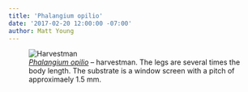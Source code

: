 ```yaml
---
title: 'Phalangium opilio'
date: '2017-02-20 12:00:00 -07:00'
author: Matt Young
---
```

<figure>
<img src="{{ site.baseurl }}/uploads/2017/DSC01124_Harvestman_Phalangium_opilio_600.jpg" alt="Harvestman"/>
<figcaption>
<a href="https://en.wikipedia.org/wiki/Phalangium_opilio"><i>Phalangium opilio</i></a> &ndash; harvestman. The legs are several times the body length.  The substrate is a window screen with a pitch of approximaely 1.5 mm.
</figcaption>
</figure>

